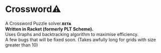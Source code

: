 # Crossword&#x26a0;

A Crossword Puzzle solver.**ʙᴇᴛᴀ**  
**Written in Racket (formerly PLT Scheme).**  
Uses Graphs and backtracking algorithm to maximise efficiency.  
A few bugs that will be fixed soon. (Takes awfully long for grids with size greater than 10)
